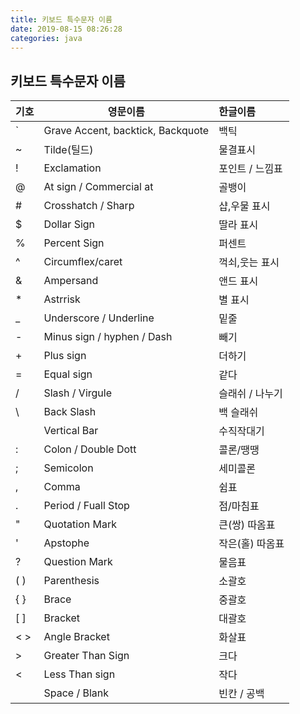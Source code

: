 ```yaml
---
title: 키보드 특수문자 이름
date: 2019-08-15 08:26:28
categories: java
---
```

## 키보드 특수문자 이름  

| 기호  | 영문이름                          | 한글이름           |
| :---- | -------------------------------- | :---------------- |
| `     | Grave Accent, backtick, Backquote | 백틱             |
| ~     | Tilde(틸드)                      | 물결표시           |  
| !     | Exclamation                      | 포인트 / 느낌표    |
| @     | At sign / Commercial at          | 골뱅이             |
| #     | Crosshatch / Sharp               | 샵,우물 표시        |
| $     | Dollar Sign                      | 딸라 표시          |
| %     | Percent Sign                     | 퍼센트             |
| ^     | Circumflex/caret                 | 꺽쇠,웃는 표시      |
| &     | Ampersand                        | 앤드 표시           |
| *     | Astrrisk                         | 별 표시             |
| _     | Underscore / Underline           | 밑줄               |
| -     | Minus sign / hyphen / Dash       | 빼기               |
| +     | Plus sign                        | 더하기             |
| =     | Equal sign                       | 같다               |
| /     | Slash / Virgule                  | 슬래쉬 / 나누기     |
| \     | Back Slash                       | 백 슬래쉬          |
|       | Vertical Bar                     | 수직작대기         |
| :     | Colon / Double Dott              | 콜론/땡땡          |
| ;     | Semicolon                        | 세미콜론           |
| ,     | Comma                            | 쉼표              |
| .     | Period / Fuall Stop              | 점/마침표         |
| "     | Quotation Mark                   | 큰(쌍) 따옴표     |
| '     | Apstophe                         | 작은(홀) 따옴표   |
| ?     | Question Mark                    | 물음표            |
| ( )   | Parenthesis                      | 소괄호            |
| { }   | Brace                            | 중괄호            |
| [ ]   | Bracket                          | 대괄호            |
| < >   | Angle Bracket                    | 화살표            |
| >     | Greater Than Sign                | 크다              |
| <     | Less Than sign                   | 작다              |
|       | Space / Blank                    | 빈칸 / 공백        |
